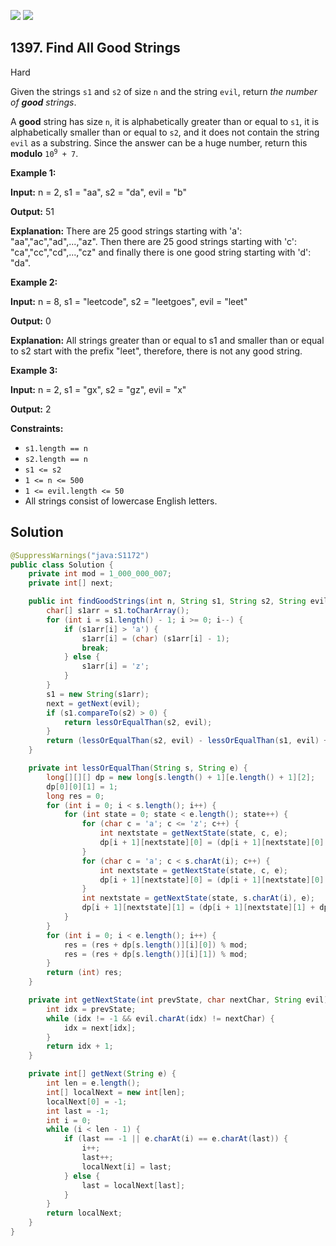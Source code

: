 [![](https://img.shields.io/github/stars/javadev/LeetCode-in-Java?label=Stars&style=flat-square)](https://github.com/javadev/LeetCode-in-Java)
[![](https://img.shields.io/github/forks/javadev/LeetCode-in-Java?label=Fork%20me%20on%20GitHub%20&style=flat-square)](https://github.com/javadev/LeetCode-in-Java/fork)

## 1397\. Find All Good Strings

Hard

Given the strings `s1` and `s2` of size `n` and the string `evil`, return _the number of **good** strings_.

A **good** string has size `n`, it is alphabetically greater than or equal to `s1`, it is alphabetically smaller than or equal to `s2`, and it does not contain the string `evil` as a substring. Since the answer can be a huge number, return this **modulo** <code>10<sup>9</sup> + 7</code>.

**Example 1:**

**Input:** n = 2, s1 = "aa", s2 = "da", evil = "b"

**Output:** 51

**Explanation:** There are 25 good strings starting with 'a': "aa","ac","ad",...,"az". Then there are 25 good strings starting with 'c': "ca","cc","cd",...,"cz" and finally there is one good string starting with 'd': "da".

**Example 2:**

**Input:** n = 8, s1 = "leetcode", s2 = "leetgoes", evil = "leet"

**Output:** 0

**Explanation:** All strings greater than or equal to s1 and smaller than or equal to s2 start with the prefix "leet", therefore, there is not any good string.

**Example 3:**

**Input:** n = 2, s1 = "gx", s2 = "gz", evil = "x"

**Output:** 2

**Constraints:**

*   `s1.length == n`
*   `s2.length == n`
*   `s1 <= s2`
*   `1 <= n <= 500`
*   `1 <= evil.length <= 50`
*   All strings consist of lowercase English letters.

## Solution

```java
@SuppressWarnings("java:S1172")
public class Solution {
    private int mod = 1_000_000_007;
    private int[] next;

    public int findGoodStrings(int n, String s1, String s2, String evil) {
        char[] s1arr = s1.toCharArray();
        for (int i = s1.length() - 1; i >= 0; i--) {
            if (s1arr[i] > 'a') {
                s1arr[i] = (char) (s1arr[i] - 1);
                break;
            } else {
                s1arr[i] = 'z';
            }
        }
        s1 = new String(s1arr);
        next = getNext(evil);
        if (s1.compareTo(s2) > 0) {
            return lessOrEqualThan(s2, evil);
        }
        return (lessOrEqualThan(s2, evil) - lessOrEqualThan(s1, evil) + mod) % mod;
    }

    private int lessOrEqualThan(String s, String e) {
        long[][][] dp = new long[s.length() + 1][e.length() + 1][2];
        dp[0][0][1] = 1;
        long res = 0;
        for (int i = 0; i < s.length(); i++) {
            for (int state = 0; state < e.length(); state++) {
                for (char c = 'a'; c <= 'z'; c++) {
                    int nextstate = getNextState(state, c, e);
                    dp[i + 1][nextstate][0] = (dp[i + 1][nextstate][0] + dp[i][state][0]) % mod;
                }
                for (char c = 'a'; c < s.charAt(i); c++) {
                    int nextstate = getNextState(state, c, e);
                    dp[i + 1][nextstate][0] = (dp[i + 1][nextstate][0] + dp[i][state][1]) % mod;
                }
                int nextstate = getNextState(state, s.charAt(i), e);
                dp[i + 1][nextstate][1] = (dp[i + 1][nextstate][1] + dp[i][state][1]) % mod;
            }
        }
        for (int i = 0; i < e.length(); i++) {
            res = (res + dp[s.length()][i][0]) % mod;
            res = (res + dp[s.length()][i][1]) % mod;
        }
        return (int) res;
    }

    private int getNextState(int prevState, char nextChar, String evil) {
        int idx = prevState;
        while (idx != -1 && evil.charAt(idx) != nextChar) {
            idx = next[idx];
        }
        return idx + 1;
    }

    private int[] getNext(String e) {
        int len = e.length();
        int[] localNext = new int[len];
        localNext[0] = -1;
        int last = -1;
        int i = 0;
        while (i < len - 1) {
            if (last == -1 || e.charAt(i) == e.charAt(last)) {
                i++;
                last++;
                localNext[i] = last;
            } else {
                last = localNext[last];
            }
        }
        return localNext;
    }
}
```